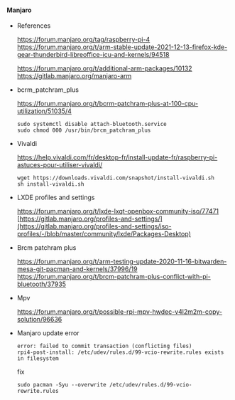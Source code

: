 #### Manjaro

* References
    
    https://forum.manjaro.org/tag/raspberry-pi-4  
    https://forum.manjaro.org/t/arm-stable-update-2021-12-13-firefox-kde-gear-thunderbird-libreoffice-icu-and-kernels/94518  

    https://forum.manjaro.org/t/additional-arm-packages/10132  
    https://gitlab.manjaro.org/manjaro-arm  

* bcrm_patchram_plus

    https://forum.manjaro.org/t/bcrm-patchram-plus-at-100-cpu-utilization/51035/4

    ```
    sudo systemctl disable attach-bluetooth.service
    sudo chmod 000 /usr/bin/brcm_patchram_plus
    ```

* Vivaldi

    https://help.vivaldi.com/fr/desktop-fr/install-update-fr/raspberry-pi-astuces-pour-utiliser-vivaldi/

    ```
    wget https://downloads.vivaldi.com/snapshot/install-vivaldi.sh
    sh install-vivaldi.sh
    ```

* LXDE profiles and settings

    https://forum.manjaro.org/t/lxde-lxqt-openbox-community-iso/77471  
    [https://gitlab.manjaro.org/profiles-and-settings/](https://gitlab.manjaro.org/profiles-and-settings/iso-profiles/-/blob/master/community/lxde/Packages-Desktop)

* Brcm patchram plus
    
    https://forum.manjaro.org/t/arm-testing-update-2020-11-16-bitwarden-mesa-git-pacman-and-kernels/37996/19  
    https://forum.manjaro.org/t/brcm-patchram-plus-conflict-with-pi-bluetooth/37935

* Mpv
    
    https://forum.manjaro.org/t/possible-rpi-mpv-hwdec-v4l2m2m-copy-solution/96636
    
* Manjaro update error 

    ```
    error: failed to commit transaction (conflicting files)
    rpi4-post-install: /etc/udev/rules.d/99-vcio-rewrite.rules exists in filesystem
    ```
    fix
    ```
    sudo pacman -Syu --overwrite /etc/udev/rules.d/99-vcio-rewrite.rules
    ```


